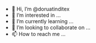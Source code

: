 - 👋 Hi, I’m @doruatinditex
- 👀 I’m interested in ...
- 🌱 I’m currently learning ...
- 💞️ I’m looking to collaborate on ...
- 📫 How to reach me ...

<!---
doruatinditex/doruatinditex is a ✨ special ✨ repository because its `README.md` (this file) appears on your GitHub profile.
You can click the Preview link to take a look at your changes.
--->
